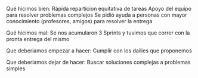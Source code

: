 Qué hicimos bien:
Rápida reparticion equitativa de tareas
Apoyo del equipo para resolver problemas complejos
Se pidió ayuda a personas con mayor conocimiento (profesores, amigos) para resolver la entrega

Qué hicimos mal:
Se nos acumularon 3 Sprints y tuvimos que correr con la pronta entrega del mismo 

Que deberiamos empezar a hacer:
Cumplir con los dailies que proponemos

Que deberiamos dejar de hacer:
Buscar soluciones complejas a problemas simples
